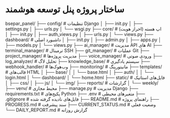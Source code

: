 # ساختار پروژه پنل توسعه هوشمند
bsepar_panel/
├── config/              # تنظیمات Django
│   ├── init.py
│   ├── settings.py
│   ├── urls.py
│   └── wsgi.py
├── core/                # اپ هسته (احراز هویت)
│   ├── init.py
│   ├── auth_views.py
│   ├── urls.py
│   └── views.py
├── dashboard/           # داشبورد اصلی
│   ├── init.py
│   ├── admin.py
│   ├── apps.py
│   ├── models.py
│   └── views.py
├── ai_manager/          # مدیریت API های AI
├── terminal_manager/    # ترمینال SSH
├── git_manager/         # عملیات Git
├── project_manager/     # مدیریت پروژه‌ها
├── voice_manager/       # ورودی صوتی
├── log_analyzer/        # تحلیل لاگ
├── knowledge_base/      # سیستم یادگیری
├── webhook_handler/     # وب‌هوک‌ها
├── monitoring/          # مانیتورینگ
├── templates/           # قالب‌های HTML
│   ├── base/
│   │   └── base.html
│   ├── auth/
│   │   └── login.html
│   └── dashboard/
│       └── home.html
├── static/              # فایل‌های استاتیک
│   ├── css/
│   ├── js/
│   └── img/
├── reports/             # گزارشات
│   └── weekly/
├── venv/                # محیط مجازی
├── manage.py            # مدیریت Django
├── requirements.txt     # پکیج‌های Python
├── .env                 # متغیرهای محیطی
├── .gitignore          # فایل‌های نادیده گرفته شده
├── README.md           # راهنمای پروژه
├── PROGRESS.md         # سند پیشرفت
├── CURRENT_STATUS.md   # وضعیت فعلی
└── DAILY_REPORT.md     # گزارش روزانه
